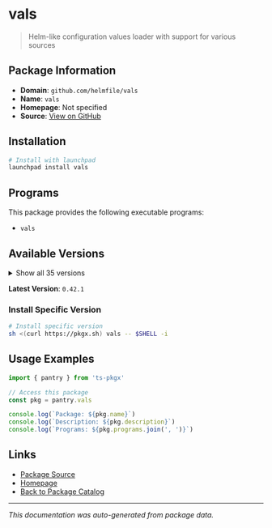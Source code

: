 # vals

> Helm-like configuration values loader with support for various sources

## Package Information

- **Domain**: `github.com/helmfile/vals`
- **Name**: `vals`
- **Homepage**: Not specified
- **Source**: [View on GitHub](https://github.com/pkgxdev/pantry/tree/main/projects/github.com/helmfile/vals/package.yml)

## Installation

```bash
# Install with launchpad
launchpad install vals
```

## Programs

This package provides the following executable programs:

- `vals`

## Available Versions

<details>
<summary>Show all 35 versions</summary>

- `0.42.1`, `0.42.0`, `0.41.3`, `0.41.2`, `0.41.1`
- `0.41.0`, `0.40.1`, `0.40.0`, `0.39.4`, `0.39.3`
- `0.39.2`, `0.39.1`, `0.39.0`, `0.38.0`, `0.37.8`
- `0.37.7`, `0.37.6`, `0.37.5`, `0.37.4`, `0.37.3`
- `0.37.2`, `0.37.1`, `0.37.0`, `0.36.0`, `0.35.0`
- `0.34.1`, `0.34.0`, `0.33.1`, `0.33.0`, `0.32.0`
- `0.31.0`, `0.30.0`, `0.29.0`, `0.28.1`, `0.28.0`

</details>

**Latest Version**: `0.42.1`

### Install Specific Version

```bash
# Install specific version
sh <(curl https://pkgx.sh) vals -- $SHELL -i
```

## Usage Examples

```typescript
import { pantry } from 'ts-pkgx'

// Access this package
const pkg = pantry.vals

console.log(`Package: ${pkg.name}`)
console.log(`Description: ${pkg.description}`)
console.log(`Programs: ${pkg.programs.join(', ')}`)
```

## Links

- [Package Source](https://github.com/pkgxdev/pantry/tree/main/projects/github.com/helmfile/vals/package.yml)
- [Homepage](#)
- [Back to Package Catalog](../../../package-catalog.md)

---

*This documentation was auto-generated from package data.*
